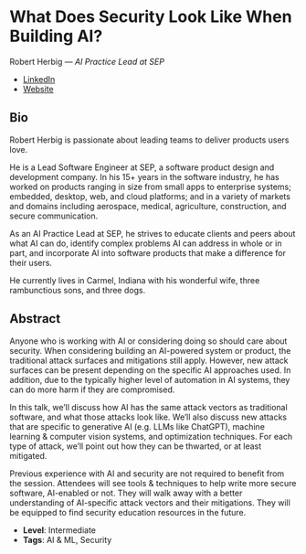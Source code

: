 # What Does Security Look Like When Building AI?

Robert Herbig &mdash; *AI Practice Lead at SEP*

- [LinkedIn](https://www.linkedin.com/in/RobertHerbig)
- [Website](https://www.RobertHerbig.com/)

## Bio

Robert Herbig is passionate about leading teams to deliver products users love.

He is a Lead Software Engineer at SEP, a software product design and development company. In his 15+ years in the software industry, he has worked on products ranging in size from small apps to enterprise systems; embedded, desktop, web, and cloud platforms; and in a variety of markets and domains including aerospace, medical, agriculture, construction, and secure communication.

As an AI Practice Lead at SEP, he strives to educate clients and peers about what AI can do, identify complex problems AI can address in whole or in part, and incorporate AI into software products that make a difference for their users.

He currently lives in Carmel, Indiana with his wonderful wife, three rambunctious sons, and three dogs.

## Abstract

Anyone who is working with AI or considering doing so should care about security. When considering building an AI-powered system or product, the traditional attack surfaces and mitigations still apply. However, new attack surfaces can be present depending on the specific AI approaches used. In addition, due to the typically higher level of automation in AI systems, they can do more harm if they are compromised.

In this talk, we’ll discuss how AI has the same attack vectors as traditional software, and what those attacks look like. We’ll also discuss new attacks that are specific to generative AI (e.g. LLMs like ChatGPT), machine learning & computer vision systems, and optimization techniques. For each type of attack, we’ll point out how they can be thwarted, or at least mitigated.

Previous experience with AI and security are not required to benefit from the session. Attendees will see tools & techniques to help write more secure software, AI-enabled or not. They will walk away with a better understanding of AI-specific attack vectors and their mitigations. They will be equipped to find security education resources in the future.

- **Level**: Intermediate
- **Tags**: AI & ML, Security
  